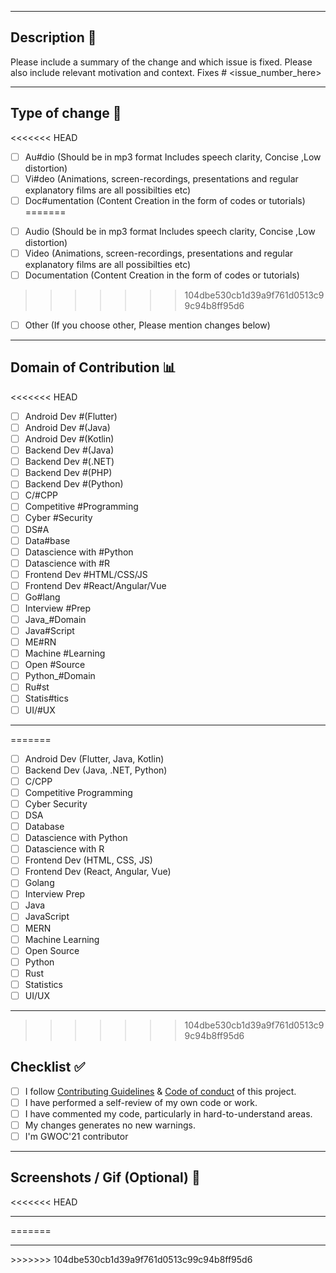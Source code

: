 <hr>

## Description 📜

Please include a summary of the change and which issue is fixed. Please also include relevant motivation and context. 
Fixes # <issue_number_here> 

<hr>

## Type of change 📝

<<<<<<< HEAD
<!----Please delete the hashtag from the correct option----->

- [ ] Au#dio (Should be in mp3 format Includes speech clarity, Concise ,Low distortion)
- [ ] Vi#deo (Animations, screen-recordings, presentations and regular explanatory films are all possibilties etc)
- [ ] Doc#umentation (Content Creation in the form of codes or tutorials)
=======
<!----Please delete options that are not relevant.And in order to tick the check box just but x inside them for example [x] like this----->

- [ ] Audio (Should be in mp3 format Includes speech clarity, Concise ,Low distortion)
- [ ] Video (Animations, screen-recordings, presentations and regular explanatory films are all possibilties etc)
- [ ] Documentation (Content Creation in the form of codes or tutorials)
>>>>>>> 104dbe530cb1d39a9f761d0513c99c94b8ff95d6
- [ ] Other (If you choose other, Please mention changes below) 

<hr>

## Domain of Contribution 📊

<<<<<<< HEAD
<!----Please delete the hashtag from your domain----->

- [ ] Android Dev #(Flutter)
- [ ] Android Dev #(Java)
- [ ] Android Dev #(Kotlin)
- [ ] Backend Dev #(Java)
- [ ] Backend Dev #(.NET)
- [ ] Backend Dev #(PHP)
- [ ] Backend Dev #(Python)
- [ ] C/#CPP
- [ ] Competitive #Programming
- [ ] Cyber #Security
- [ ] DS#A
- [ ] Data#base
- [ ] Datascience with #Python
- [ ] Datascience with #R
- [ ] Frontend Dev #HTML/CSS/JS
- [ ] Frontend Dev #React/Angular/Vue
- [ ] Go#lang
- [ ] Interview #Prep
- [ ] Java_#Domain
- [ ] Java#Script
- [ ] ME#RN
- [ ] Machine #Learning
- [ ] Open #Source
- [ ] Python_#Domain
- [ ] Ru#st
- [ ] Statis#tics
- [ ] UI/#UX

<hr>

=======
<!----Please delete options that are not relevant.And in order to tick the check box just but x inside them for example [x] like this----->

- [ ] Android Dev (Flutter, Java, Kotlin)
- [ ] Backend Dev (Java, .NET, Python)
- [ ] C/CPP
- [ ] Competitive Programming
- [ ] Cyber Security
- [ ] DSA
- [ ] Database
- [ ] Datascience with Python
- [ ] Datascience with R
- [ ] Frontend Dev (HTML, CSS, JS)
- [ ] Frontend Dev (React, Angular, Vue)
- [ ] Golang
- [ ] Interview Prep
- [ ] Java
- [ ] JavaScript
- [ ] MERN
- [ ] Machine Learning
- [ ] Open Source
- [ ] Python
- [ ] Rust
- [ ] Statistics
- [ ] UI/UX

<hr>
 
>>>>>>> 104dbe530cb1d39a9f761d0513c99c94b8ff95d6
## Checklist ✅

<!----Please delete options that are not relevant.And in order to tick the check box just but x inside them for example [x] like this----->

- [ ] I follow [Contributing Guidelines](https://github.com/girlscript/winter-of-contributing/blob/main/.github/CONTRIBUTING.md) & [Code of conduct](https://github.com/girlscript/winter-of-contributing/blob/main/.github/CODE_OF_CONDUCT.md) of this project.
- [ ] I have performed a self-review of my own code or work.
- [ ] I have commented my code, particularly in hard-to-understand areas.
- [ ] My changes generates no new warnings.
- [ ] I'm GWOC'21 contributor

<hr>

<!----Please delete options that are not relevant.And in order to tick the check box just but x inside them for example [x] like this----->

## Screenshots / Gif (Optional) 📸

<<<<<<< HEAD
<hr>
=======
<hr>
>>>>>>> 104dbe530cb1d39a9f761d0513c99c94b8ff95d6
